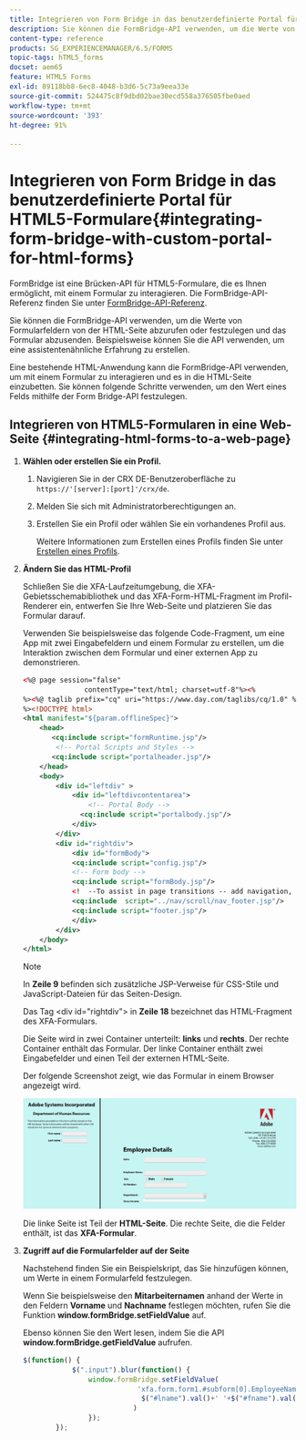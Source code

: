 ```yaml
---
title: Integrieren von Form Bridge in das benutzerdefinierte Portal für HTML5-Formulare
description: Sie können die FormBridge-API verwenden, um die Werte von Formularfeldern von der HTML-Seite abzurufen oder festzulegen und das Formular abzusenden.
content-type: reference
products: SG_EXPERIENCEMANAGER/6.5/FORMS
topic-tags: hTML5_forms
docset: aem65
feature: HTML5 Forms
exl-id: 89118bb8-6ec8-4048-b3d6-5c73a9eea33e
source-git-commit: 524475c8f9dbd02bae30ecd558a376505fbe0aed
workflow-type: tm+mt
source-wordcount: '393'
ht-degree: 91%

---
```


# Integrieren von Form Bridge in das benutzerdefinierte Portal für HTML5-Formulare{#integrating-form-bridge-with-custom-portal-for-html-forms}

FormBridge ist eine Brücken-API für HTML5-Formulare, die es Ihnen ermöglicht, mit einem Formular zu interagieren. Die FormBridge-API-Referenz finden Sie unter [FormBridge-API-Referenz](/help/forms/using/form-bridge-apis.md).

Sie können die FormBridge-API verwenden, um die Werte von Formularfeldern von der HTML-Seite abzurufen oder festzulegen und das Formular abzusenden. Beispielsweise können Sie die API verwenden, um eine assistentenähnliche Erfahrung zu erstellen.

Eine bestehende HTML-Anwendung kann die FormBridge-API verwenden, um mit einem Formular zu interagieren und es in die HTML-Seite einzubetten. Sie können folgende Schritte verwenden, um den Wert eines Felds mithilfe der Form Bridge-API festzulegen.

## Integrieren von HTML5-Formularen in eine Web-Seite {#integrating-html-forms-to-a-web-page}

1. **Wählen oder erstellen Sie ein Profil.**

   1. Navigieren Sie in der CRX DE-Benutzeroberfläche zu `https://'[server]:[port]'/crx/de`.
   1. Melden Sie sich mit Administratorberechtigungen an.
   1. Erstellen Sie ein Profil oder wählen Sie ein vorhandenes Profil aus.

      Weitere Informationen zum Erstellen eines Profils finden Sie unter [Erstellen eines Profils](/help/forms/using/custom-profile.md).

1. **Ändern Sie das HTML-Profil**

   Schließen Sie die XFA-Laufzeitumgebung, die XFA-Gebietsschemabibliothek und das XFA-Form-HTML-Fragment im Profil-Renderer ein, entwerfen Sie Ihre Web-Seite und platzieren Sie das Formular darauf.

   Verwenden Sie beispielsweise das folgende Code-Fragment, um eine App mit zwei Eingabefeldern und einem Formular zu erstellen, um die Interaktion zwischen dem Formular und einer externen App zu demonstrieren.

   ```xml
   <%@ page session="false"
                  contentType="text/html; charset=utf-8"%><%
   %><%@ taglib prefix="cq" uri="https://www.day.com/taglibs/cq/1.0" %><%
   %><!DOCTYPE html>
   <html manifest="${param.offlineSpec}">
       <head>
          <cq:include script="formRuntime.jsp"/>
           <!-- Portal Scripts and Styles -->
          <cq:include script="portalheader.jsp"/>
       </head>
       <body>
           <div id="leftdiv" >
               <div id="leftdivcontentarea">
                   <!-- Portal Body -->
                 <cq:include script="portalbody.jsp"/>
               </div>
           </div>
           <div id="rightdiv">
               <div id="formBody">
               <cq:include script="config.jsp"/>
               <!-- Form body -->
               <cq:include script="formBody.jsp"/>
               <!  --To assist in page transitions -- add navigation, based on scrolling -->
               <cq:include  script="../nav/scroll/nav_footer.jsp"/>
               <cq:include script="footer.jsp"/>
               </div>
           </div>
       </body>
   </html>
   ```

   >[!NOTE]
   >
   >In **Zeile 9** befinden sich zusätzliche JSP-Verweise für CSS-Stile und JavaScript-Dateien für das Seiten-Design.
   >
   >
   >Das Tag &lt;div id=&quot;rightdiv&quot;> in **Zeile 18** bezeichnet das HTML-Fragment des XFA-Formulars.
   >
   >
   Die Seite wird in zwei Container unterteilt: **links** und **rechts**. Der rechte Container enthält das Formular. Der linke Container enthält zwei Eingabefelder und einen Teil der externen HTML-Seite.
   >
   >
   Der folgende Screenshot zeigt, wie das Formular in einem Browser angezeigt wird.

   ![Portal](assets/portal.jpg)

   Die linke Seite ist Teil der **HTML-Seite**. Die rechte Seite, die die Felder enthält, ist das **XFA-Formular**.

1. **Zugriff auf die Formularfelder auf der Seite**

   Nachstehend finden Sie ein Beispielskript, das Sie hinzufügen können, um Werte in einem Formularfeld festzulegen.

   Wenn Sie beispielsweise den **Mitarbeiternamen** anhand der Werte in den Feldern **Vorname** und **Nachname** festlegen möchten, rufen Sie die Funktion **window.formBridge.setFieldValue** auf.

   Ebenso können Sie den Wert lesen, indem Sie die API **window.formBridge.getFieldValue** aufrufen.

   ```javascript
   $(function() {
               $(".input").blur(function() {
                   window.formBridge.setFieldValue(
                               'xfa.form.form1.#subform[0].EmployeeName',
                                $("#lname").val()+' '+$("#fname").val()
                              )
                   });
           });
   ```
